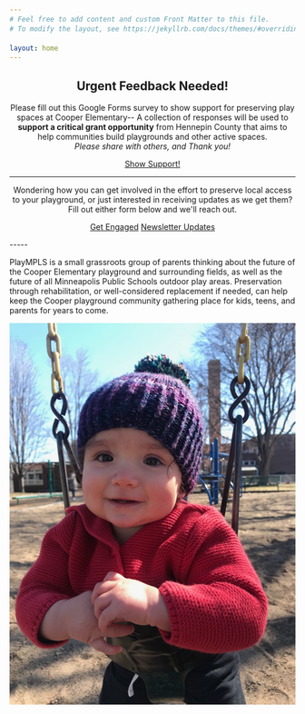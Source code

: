 ```yaml
---
# Feel free to add content and custom Front Matter to this file.
# To modify the layout, see https://jekyllrb.com/docs/themes/#overriding-theme-defaults

layout: home
---
```


<!-- markdownlint-disable first-line-h1 -->

<div style='text-align:center'>

<h2>Urgent Feedback Needed!</h2>
Please fill out this Google Forms survey to show support for preserving play spaces at Cooper Elementary-- A collection of responses will be used to <strong>support a critical grant opportunity</strong> from Hennepin County that aims to help communities build playgrounds and other active spaces. 
<br>
<em>Please share with others, and Thank you!</em>
<br>

<a class='cta' href='https://forms.gle/zJsuic8Ug1rL5HZHA' target="_blank" rel="noopener noreferrer">Show Support!</a>



<hr>

Wondering how you can get involved in the effort to preserve local access to your playground, or just interested in receiving updates as we get them?  Fill out either form below and we'll reach out.
<br>

<a class='cta lesser' href='https://docs.google.com/forms/d/e/1FAIpQLScLmhXNIg_hJZWXdXx5XVr6FZKLseZBmREgw5_3mbMRJCx0Dg/viewform' target="_blank" rel="noopener noreferrer">Get Engaged</a> <a class='cta lesser' href='https://forms.gle/33KzCGPRNo5in65L7' target="_blank" rel="noopener noreferrer">Newsletter Updates</a>

</div>
-----

PlayMPLS is a small grassroots group of parents thinking about the future of the Cooper Elementary playground and surrounding fields, as well as the future of all Minneapolis Public Schools outdoor play areas.  Preservation through rehabilitation, or well-considered replacement if needed, can help keep the Cooper playground community gathering place for kids, teens, and parents for years to come.

![Cutest kid in a swing, smiling.](./assets/images/swing.webp)